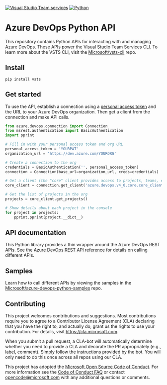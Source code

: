 [![Visual Studio Team services](https://mseng.visualstudio.com/_apis/public/build/definitions/698eacea-9ea2-4eb8-80a4-d06170edf6bc/5904/badge)]()
[![Python](https://img.shields.io/pypi/pyversions/vsts-cli.svg)](https://pypi.python.org/pypi/vsts)

# Azure DevOps Python API

This repository contains Python APIs for interacting with and managing Azure DevOps. These APIs power the Visual Studio Team Services CLI. To learn more about the VSTS CLI, visit the [Microsoft/vsts-cli](https://github.com/Microsoft/vsts-cli) repo.

## Install 

```
pip install vsts
```

## Get started


To use the API, establish a connection using a [personal access token](https://docs.microsoft.com/azure/devops/organizations/accounts/use-personal-access-tokens-to-authenticate?view=vsts) and the URL to your Azure DevOps organization. Then get a client from the connection and make API calls.

```python
from azure.devops.connection import Connection
from msrest.authentication import BasicAuthentication
import pprint

# Fill in with your personal access token and org URL
personal_access_token = 'YOURPAT'
organization_url = 'https://dev.azure.com/YOURORG'

# Create a connection to the org
credentials = BasicAuthentication('', personal_access_token)
connection = Connection(base_url=organization_url, creds=credentials)

# Get a client (the "core" client provides access to projects, teams, etc)
core_client = connection.get_client('azure.devops.v4_0.core.core_client.CoreClient')

# Get the list of projects in the org
projects = core_client.get_projects()

# Show details about each project in the console
for project in projects:
    pprint.pprint(project.__dict__)
```

## API documentation

This Python library provides a thin wrapper around the Azure DevOps REST APIs. See the [Azure DevOps REST API reference](https://docs.microsoft.com/en-us/rest/api/vsts/?view=vsts-rest-5.0) for details on calling different APIs.

## Samples

Learn how to call different APIs by viewing the samples in the [Microsoft/azure-devops-python-samples](https://github.com/Microsoft/azure-devops-python-samples) repo.

## Contributing

This project welcomes contributions and suggestions.  Most contributions require you to agree to a
Contributor License Agreement (CLA) declaring that you have the right to, and actually do, grant us
the rights to use your contribution. For details, visit https://cla.microsoft.com.

When you submit a pull request, a CLA-bot will automatically determine whether you need to provide
a CLA and decorate the PR appropriately (e.g., label, comment). Simply follow the instructions
provided by the bot. You will only need to do this once across all repos using our CLA.

This project has adopted the [Microsoft Open Source Code of Conduct](https://opensource.microsoft.com/codeofconduct/).
For more information see the [Code of Conduct FAQ](https://opensource.microsoft.com/codeofconduct/faq/) or
contact [opencode@microsoft.com](mailto:opencode@microsoft.com) with any additional questions or comments.
